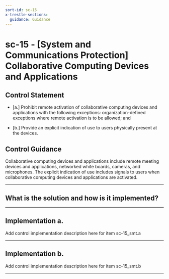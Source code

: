 ```yaml
---
sort-id: sc-15
x-trestle-sections:
  guidance: Guidance
---
```


# sc-15 - \[System and Communications Protection\] Collaborative Computing Devices and Applications

## Control Statement

- \[a.\] Prohibit remote activation of collaborative computing devices and applications with the following exceptions: organization-defined exceptions where remote activation is to be allowed; and

- \[b.\] Provide an explicit indication of use to users physically present at the devices.

## Control Guidance

Collaborative computing devices and applications include remote meeting devices and applications, networked white boards, cameras, and microphones. The explicit indication of use includes signals to users when collaborative computing devices and applications are activated.

______________________________________________________________________

## What is the solution and how is it implemented?

<!-- Please leave this section blank and enter implementation details in the parts below. -->

______________________________________________________________________

## Implementation a.

Add control implementation description here for item sc-15_smt.a

______________________________________________________________________

## Implementation b.

Add control implementation description here for item sc-15_smt.b

______________________________________________________________________
